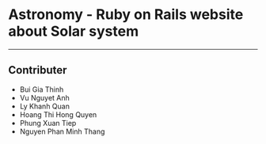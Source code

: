 # Astronomy - Ruby on Rails website about Solar system
---

## Contributer
- Bui Gia Thinh
- Vu Nguyet Anh
- Ly Khanh Quan
- Hoang Thi Hong Quyen
- Phung Xuan Tiep
- Nguyen Phan Minh Thang